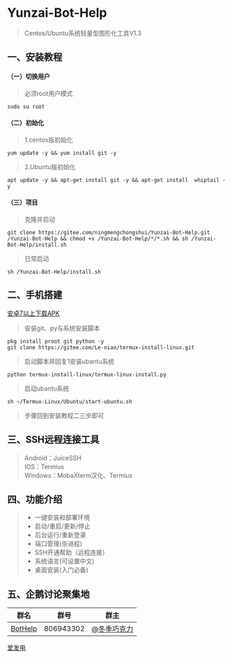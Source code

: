 # Yunzai-Bot-Help   
>Centos/Ubuntu系统轻量型图形化工具V1.3    
## 一、安装教程
#### （一）切换用户
>必须root用户模式
```
sudo su root      
```
#### （二）初始化
>1.centos版初始化
```
yum update -y && yum install git -y    
```
>2.Ubuntu版初始化   
```
apt update -y && apt-get install git -y && apt-get install  whiptail -y
``` 
#### （三）项目
>克隆并启动
```
git clone https://gitee.com/ningmengchongshui/Yunzai-Bot-Help.git  /Yunzai-Bot-Help && chmod +x /Yunzai-Bot-Help/*/*.sh && sh /Yunzai-Bot-Help/install.sh
```
>日常启动
```
sh /Yunzai-Bot-Help/install.sh
```
## 二、手机搭建
[安卓7以上下载APK](https://f-droid.org/packages/com.termux/)
>安装git、py与系统安装脚本
```
pkg install proot git python -y
git clone https://gitee.com/Le-niao/termux-install-linux.git
```
>启动脚本并回复1安装ubantu系统
```
python termux-install-linux/termux-linux-install.py
```
>启动ubantu系统
```
sh ~/Termux-Linux/Ubuntu/start-ubuntu.sh
```
>步骤回到安装教程二三步即可

## 三、SSH远程连接工具    
> Android：JuiceSSH         
> IOS：Termius     
> Windows：MobaXterm汉化、Termius    

## 四、功能介绍    
> * 一键安装和部署环境     
> * 启动/重启/更新/停止
> * 后台运行/重新登录  
> * 端口管理(杀进程)    
> * SSH开通帮助（远程连接）   
> * 系统语言(可设置中文)   
> * 桌面安装(入门必备)      

## 五、企鹅讨论聚集地      
群名  | 群号  |  群主 
------------- | -------------  | -------------    
| [BotHelp](https://afdian.net/a/WinterChocolates) | 806943302 | [@冬季巧克力](https://gitee.com/djqkl_znje) | 
 
[爱发电](https://afdian.net/a/WinterChocolates)    
